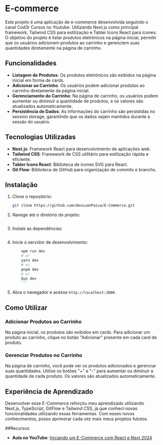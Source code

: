 # E-commerce

Este projeto é uma aplicação de e-commerce desenvolvida seguindo o canal Cod3r Cursos no Youtube. Utilizando Next.js como principal framework, Tailwind CSS para estilização e Tabler Icons React para ícones. O objetivo do projeto é listar produtos eletrônicos na página inicial, permitir que os usuários adicionem produtos ao carrinho e gerenciem suas quantidades diretamente na página de carrinho.

## Funcionalidades

- **Listagem de Produtos**: Os produtos eletrônicos são exibidos na página inicial em forma de cards.
- **Adicionar ao Carrinho**: Os usuários podem adicionar produtos ao carrinho diretamente da página inicial.
- **Gerenciamento do Carrinho**: Na página de carrinho, os usuários podem aumentar ou diminuir a quantidade de produtos, e os valores são atualizados automaticamente.
- **Persistência de Dados**: As informações do carrinho são persistidas no session storage, garantindo que os dados sejam mantidos durante a sessão do usuário.

## Tecnologias Utilizadas

- **Next.js**: Framework React para desenvolvimento de aplicações web.
- **Tailwind CSS**: Framework de CSS utilitário para estilização rápida e eficiente.
- **Tabler Icons React**: Biblioteca de ícones SVG para React.
- **Git Flow**: Biblioteca de GitHub para organização de commits e branchs.

## Instalação

1. Clone o repositório:

   ```bash
   git clone https://github.com/devLuanPaiva/E-Commerce.git
2. Navege até o diretório do projeto:
    ``` cd e-commerce
3. Instale as dependências:
    ``` npm install
4. Inicie o servidor de desenvolvimento:

    ```bash
        npm run dev
        # or
        yarn dev
        # or
        pnpm dev
        # or
        bun dev
        ```
5. Abra o navegador e acesse `http://localhost:3000`.

## Como Utilizar
### Adicionar Produtos ao Carrinho
Na página inicial, os produtos são exibidos em cards. Para adicionar um produto ao carrinho, clique no botão "Adicionar" presente em cada card de produto.

### Gerenciar Produtos no Carrinho
Na página de carrinho, você pode ver os produtos adicionados e gerenciar suas quantidades. Utilize os botões "+" e "-" para aumentar ou diminuir a quantidade de cada produto. Os valores são atualizados automaticamente.

## Experiência de Aprendizado
Desenvolver esse E-Commerce reforçõu meu aprendizado utilizando Next.js, TypeScript, GitFlow e Tailwind CSS, já que conheci novas funcionalidades utilizando essas ferramentas. Com esses novos conhecimentos, posso aprimorar cada vez mais meus projetos fututos.

##Recursos
- **Aula no YouTube**: [Iniciando um E-Commerce com React e Next 2024](https://www.youtube.com/watch?v=4xenNbOXl38&t=3141s)